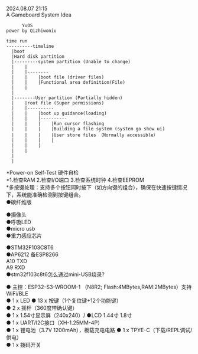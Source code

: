 2024.08.07 21:15 </br>
A Gameboard System Idea </br>

          YuOS
    power by Qizhiwoniu

    time run
    ----------timeline
      |boot
      |Hard disk partition
      |---------system partition (Unable to change)
      |    |
      |    |--------
      |    |    |boot file (driver files)
      |    |    |Functional area definition(File)
      |    |    
      |
      |--------User partition (Partially hidden)
      |    |root file (Super permissions)
      |    |----------
      |    |    |boot up guidance(loading)
      |    |    |----------
      |    |    |    |Run cursor flashing 
      |    |    |    |Building a file system (system go show ui)
      |    |    |    |User store files （Normally accessible）
      |    |    |    |
      |    |    |    
      |    |
      |
      |

*Power-on Self-Test 硬件自检 </br>
*1.检查RAM 2.检查I/O端口 3.检查系统时钟 4.检查EEPROM </br>
*多按键处理：支持多个按钮同时按下（如方向键的组合），确保在快速按键情况下，系统能准确检测到按键组合。</br>
●碳纤维版</br>

●摄像头 </br>
●呼吸LED </br>
●micro usb </br>
●重力感应芯片 </br>

●STM32F103C8T6 </br>
●AP6212 备ESP8266</br>
A10 TXD </br>
A9 RXD </br>
●stm32f103c8t6怎么通过mini-USB烧录?</br>

● 主控：ESP32-S3-WROOM-1 （N8R2; Flash:4MBytes,RAM:2MBytes）支持WiFi/BLE </br>
● 1 x LED ● 13 x 按键（1个复位键+12个功能键）</br>
● 2 x 摇杆（360度带确认键）</br>
● 1 x 1.54寸显示屏（240x240）/ ●LCD 1.44寸 1.8寸 </br>
● 1 x UART/I2C接口（XH-1.25MM-4P）</br>
● 1 x 锂电池（3.7V 1200mAh），板载充电电路 ● 1 x TPYE-C（下载/REPL调试/供电）</br>
● 1 x 拨码开关 </br>
